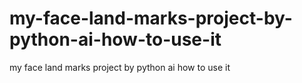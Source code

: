 # my-face-land-marks-project-by-python-ai-how-to-use-it
my face land marks project by python ai how to use it
